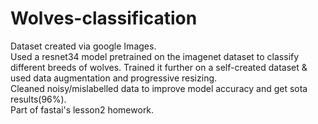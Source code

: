 # Wolves-classification
Dataset created via google Images.   
Used a resnet34 model pretrained on the imagenet dataset to classify different breeds of wolves. Trained it further on a self-created dataset & used data augmentation and progressive resizing.    
Cleaned noisy/mislabelled data to improve model accuracy and get sota results(96%).  
Part of fastai's lesson2 homework.  
